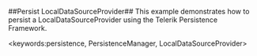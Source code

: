 ##Persist LocalDataSourceProvider##
This example demonstrates how to persist a LocalDataSourceProvider using the Telerik Persistence Framework.

<keywords:persistence, PersistenceManager, LocalDataSourceProvider>